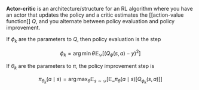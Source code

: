 **Actor-critic** is an architecture/structure for an RL algorithm where you have an actor that updates the policy and a critic estimates the [[action-value function]] $Q$, and you alternate between policy evaluation and policy improvement. 

If $\phi_k$ are the parameters to $Q$, then policy evaluation is the step

$$
\phi_k = \arg\min\theta \mathbb{E}_\mathcal{D}\left[\left( Q_\phi(s, a) - y \right)^2 \right]
$$

If $\theta_k$ are the parameters to $\pi$, the policy improvement step is

$$
\pi_{\theta_k}(a \mid s) = \arg\max_\theta \mathbb{E}_{s \sim \mathcal{D}}\left[ \mathbb{E}\_{\pi_\theta(a \mid s)} \left[ Q_{\phi_k}(s,a) \right] \right]
$$